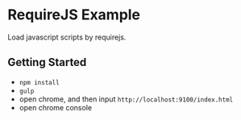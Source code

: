 # RequireJS Example

Load javascript scripts by requirejs.

## Getting Started

- `npm install`
- `gulp`
- open chrome, and then input `http://localhost:9100/index.html`
- open chrome console

